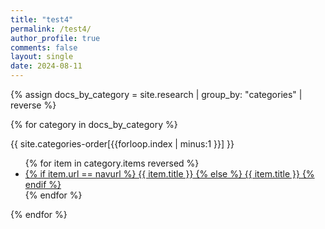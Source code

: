 ```yaml
---
title: "test4"
permalink: /test4/
author_profile: true
comments: false
layout: single
date: 2024-08-11
---
```


{% assign docs_by_category = site.research | group_by: "categories" | reverse %}

{% for category in docs_by_category %}
  <div class="category_wrapper">
  {{ site.categories-order[{{forloop.index | minus:1 }}] }}
    <ul>
    {% for item in category.items reversed %}
      <li class="collapsed">
          <a href="{{ site.baseurl }}{{ item.url }}">
          {% if item.url == navurl %}
            <u>{{ item.title }}</u>
          {% else %}
            {{ item.title }}
          {% endif %}
          </a>
      </li>
    {% endfor %}
    </ul>
  </div>
{% endfor %}